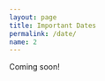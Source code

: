 ```yaml
---
layout: page
title: Important Dates
permalink: /date/
name: 2
---
```


<!-- - Month Day, Year: Event -->
Coming soon!
